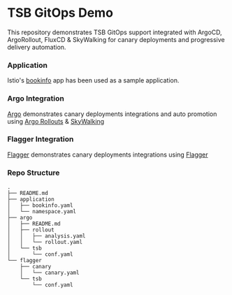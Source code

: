 # TSB GitOps Demo

This repository demonstrates TSB GitOps support integrated with ArgoCD, ArgoRollout, FluxCD & SkyWalking for canary deployments and progressive delivery automation. 

### Application

Istio's [bookinfo](application/) app has been used as a sample application.

### Argo Integration

[Argo](argo/) demonstrates canary deployments integrations and auto promotion using [Argo Rollouts](https://argoproj.github.io/argo-rollouts/) & [SkyWalking](https://skywalking.apache.org/)

### Flagger Integration

[Flagger](flagger/) demonstrates canary deployments integrations using [Flagger](https://docs.flagger.app/tutorials/istio-progressive-delivery)

### Repo Structure

```
.
├── README.md
├── application
│   ├── bookinfo.yaml
│   └── namespace.yaml
├── argo
│   ├── README.md
│   ├── rollout
│   │   ├── analysis.yaml
│   │   └── rollout.yaml
│   └── tsb
│       └── conf.yaml
└── flagger
    ├── canary
    │   └── canary.yaml
    └── tsb
        └── conf.yaml
```
